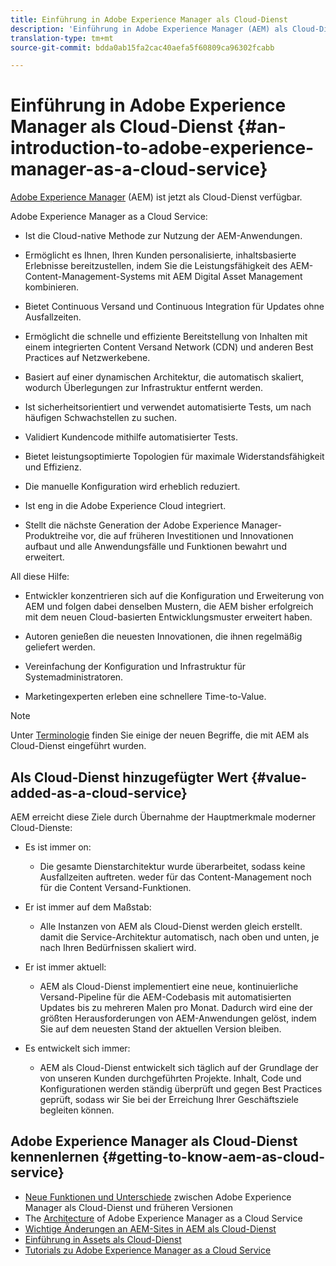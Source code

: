 ```yaml
---
title: Einführung in Adobe Experience Manager als Cloud-Dienst
description: 'Einführung in Adobe Experience Manager (AEM) als Cloud-Dienst. '
translation-type: tm+mt
source-git-commit: bdda0ab15fa2cac40aefa5f60809ca96302fcabb

---
```



# Einführung in Adobe Experience Manager als Cloud-Dienst {#an-introduction-to-adobe-experience-manager-as-a-cloud-service}

[Adobe Experience Manager](https://www.adobe.com/marketing/experience-manager.html) (AEM) ist jetzt als Cloud-Dienst verfügbar.

Adobe Experience Manager as a Cloud Service:

* Ist die Cloud-native Methode zur Nutzung der AEM-Anwendungen.

* Ermöglicht es Ihnen, Ihren Kunden personalisierte, inhaltsbasierte Erlebnisse bereitzustellen, indem Sie die Leistungsfähigkeit des AEM-Content-Management-Systems mit AEM Digital Asset Management kombinieren.

* Bietet Continuous Versand und Continuous Integration für Updates ohne Ausfallzeiten.

* Ermöglicht die schnelle und effiziente Bereitstellung von Inhalten mit einem integrierten Content Versand Network (CDN) und anderen Best Practices auf Netzwerkebene.

* Basiert auf einer dynamischen Architektur, die automatisch skaliert, wodurch Überlegungen zur Infrastruktur entfernt werden.

* Ist sicherheitsorientiert und verwendet automatisierte Tests, um nach häufigen Schwachstellen zu suchen.

* Validiert Kundencode mithilfe automatisierter Tests.

* Bietet leistungsoptimierte Topologien für maximale Widerstandsfähigkeit und Effizienz.

* Die manuelle Konfiguration wird erheblich reduziert.

* Ist eng in die Adobe Experience Cloud integriert.

* Stellt die nächste Generation der Adobe Experience Manager-Produktreihe vor, die auf früheren Investitionen und Innovationen aufbaut und alle Anwendungsfälle und Funktionen bewahrt und erweitert.

All diese Hilfe:

* Entwickler konzentrieren sich auf die Konfiguration und Erweiterung von AEM und folgen dabei denselben Mustern, die AEM bisher erfolgreich mit dem neuen Cloud-basierten Entwicklungsmuster erweitert haben.

* Autoren genießen die neuesten Innovationen, die ihnen regelmäßig geliefert werden.

* Vereinfachung der Konfiguration und Infrastruktur für Systemadministratoren.

* Marketingexperten erleben eine schnellere Time-to-Value.

>[!NOTE]
>
>Unter [Terminologie](terminology.md) finden Sie einige der neuen Begriffe, die mit AEM als Cloud-Dienst eingeführt wurden.

## Als Cloud-Dienst hinzugefügter Wert {#value-added-as-a-cloud-service}

AEM erreicht diese Ziele durch Übernahme der Hauptmerkmale moderner Cloud-Dienste:

* Es ist immer on:

   * Die gesamte Dienstarchitektur wurde überarbeitet, sodass keine Ausfallzeiten auftreten. weder für das Content-Management noch für die Content Versand-Funktionen.

* Er ist immer auf dem Maßstab:

   * Alle Instanzen von AEM als Cloud-Dienst werden gleich erstellt. damit die Service-Architektur automatisch, nach oben und unten, je nach Ihren Bedürfnissen skaliert wird.

* Er ist immer aktuell:

   * AEM als Cloud-Dienst implementiert eine neue, kontinuierliche Versand-Pipeline für die AEM-Codebasis mit automatisierten Updates bis zu mehreren Malen pro Monat. Dadurch wird eine der größten Herausforderungen von AEM-Anwendungen gelöst, indem Sie auf dem neuesten Stand der aktuellen Version bleiben.

* Es entwickelt sich immer:

   * AEM als Cloud-Dienst entwickelt sich täglich auf der Grundlage der von unseren Kunden durchgeführten Projekte. Inhalt, Code und Konfigurationen werden ständig überprüft und gegen Best Practices geprüft, sodass wir Sie bei der Erreichung Ihrer Geschäftsziele begleiten können.

## Adobe Experience Manager als Cloud-Dienst kennenlernen {#getting-to-know-aem-as-cloud-service}

* [Neue Funktionen und Unterschiede](/help/overview/what-is-new-and-different.md) zwischen Adobe Experience Manager als Cloud-Dienst und früheren Versionen
* The [Architecture](/help/core-concepts/architecture.md) of Adobe Experience Manager as a Cloud Service
* [Wichtige Änderungen an AEM-Sites in AEM als Cloud-Dienst](/help/sites-cloud/sites-cloud-changes.md)
* [Einführung in Assets als Cloud-Dienst](/help/assets/overview.md)
* [Tutorials zu Adobe Experience Manager as a Cloud Service](https://docs.adobe.com/content/help/en/experience-manager-learn/cloud-service/overview.html)